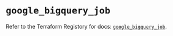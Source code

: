 # `google_bigquery_job`

Refer to the Terraform Registory for docs: [`google_bigquery_job`](https://registry.terraform.io/providers/hashicorp/google/4.73.1/docs/resources/bigquery_job).
